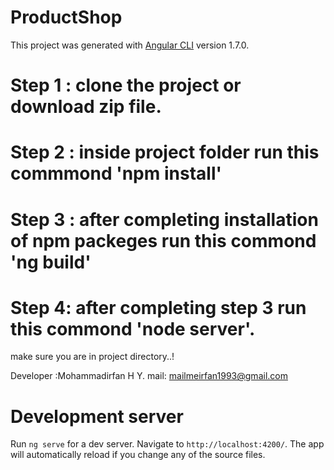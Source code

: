 # ProductShop

This project was generated with [Angular CLI](https://github.com/angular/angular-cli) version 1.7.0.

# Step 1 : clone the project or download zip file.

# Step 2 : inside project folder run this commmond 'npm install'

# Step 3 : after completing installation of npm packeges run this commond 'ng build'

# Step 4: after completing step 3 run this commond 'node server'.

make sure you are in project directory..!



Developer :Mohammadirfan H Y.
mail: mailmeirfan1993@gmail.com

# Development server

Run `ng serve` for a dev server. Navigate to `http://localhost:4200/`. The app will automatically reload if you change any of the source files.

